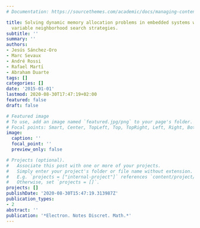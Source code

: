 ```yaml
---
# Documentation: https://sourcethemes.com/academic/docs/managing-content/

title: Solving dynamic memory allocation problems in embedded systems with parallel
  variable neighborhood search strategies.
subtitle: ''
summary: ''
authors:
- Jesús Sánchez-Oro
- Marc Sevaux
- André Rossi
- Rafael Martı́
- Abraham Duarte
tags: []
categories: []
date: '2015-01-01'
lastmod: 2020-08-30T17:47:19+02:00
featured: false
draft: false

# Featured image
# To use, add an image named `featured.jpg/png` to your page's folder.
# Focal points: Smart, Center, TopLeft, Top, TopRight, Left, Right, BottomLeft, Bottom, BottomRight.
image:
  caption: ''
  focal_point: ''
  preview_only: false

# Projects (optional).
#   Associate this post with one or more of your projects.
#   Simply enter your project's folder or file name without extension.
#   E.g. `projects = ["internal-project"]` references `content/project/deep-learning/index.md`.
#   Otherwise, set `projects = []`.
projects: []
publishDate: '2020-08-30T15:47:19.313987Z'
publication_types:
- 2
abstract: ''
publication: '*Electron. Notes Discret. Math.*'
---
```

